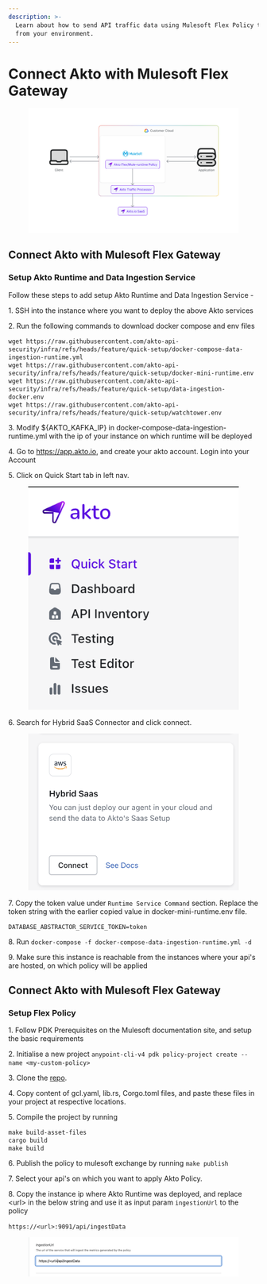 ```yaml
---
description: >-
  Learn about how to send API traffic data using Mulesoft Flex Policy to Akto
  from your environment.
---
```


# Connect Akto with Mulesoft Flex Gateway

<figure><img src="../../.gitbook/assets/image (2) (1) (1) (1) (1) (1) (1) (1) (1) (1) (1) (1) (1) (1).png" alt=""><figcaption></figcaption></figure>

## Connect Akto with Mulesoft Flex Gateway

### Setup Akto Runtime and Data Ingestion Service

Follow these steps to add setup Akto Runtime and Data Ingestion Service -

1\. SSH into the instance where you want to deploy the above Akto services

2\. Run the following commands to download docker compose and env files

```
wget https://raw.githubusercontent.com/akto-api-security/infra/refs/heads/feature/quick-setup/docker-compose-data-ingestion-runtime.yml
wget https://raw.githubusercontent.com/akto-api-security/infra/refs/heads/feature/quick-setup/docker-mini-runtime.env
wget https://raw.githubusercontent.com/akto-api-security/infra/refs/heads/feature/quick-setup/data-ingestion-docker.env
wget https://raw.githubusercontent.com/akto-api-security/infra/refs/heads/feature/quick-setup/watchtower.env
```

3\. Modify ${AKTO\_KAFKA\_IP} in docker-compose-data-ingestion-runtime.yml with the ip of your instance on which runtime will be deployed

4\. Go to https://app.akto.io, and create your akto account. Login into your Account

5\. Click on Quick Start tab in left nav.

<figure><img src="../../.gitbook/assets/Quick-Start.png" alt=""><figcaption></figcaption></figure>

6\. Search for Hybrid SaaS Connector and click connect.

<figure><img src="../../.gitbook/assets/HybridSaaSConnector.png" alt=""><figcaption></figcaption></figure>

7\. Copy the token value under `Runtime Service Command` section. Replace the token string with the earlier copied value in docker-mini-runtime.env file.

```plaintext
DATABASE_ABSTRACTOR_SERVICE_TOKEN=token
```

8\. Run `docker-compose -f docker-compose-data-ingestion-runtime.yml -d`

9\. Make sure this instance is reachable from the instances where your api's are hosted, on which policy will be applied

## Connect Akto with Mulesoft Flex Gateway

### Setup Flex Policy

1\. Follow PDK Prerequisites on the Mulesoft documentation site, and setup the basic requirements

2\. Initialise a new project `anypoint-cli-v4 pdk policy-project create --name <my-custom-policy>`

3\. Clone the [repo](https://github.com/akto-api-security/mulesoft-policy).

4\. Copy content of gcl.yaml, lib.rs, Corgo.toml files, and paste these files in your project at respective locations.

5\. Compile the project by running

```
make build-asset-files
cargo build
make build
```

6\. Publish the policy to mulesoft exchange by running `make publish`

7\. Select your api's on which you want to apply Akto Policy.

8\. Copy the instance ip where Akto Runtime was deployed, and replace \<url> in the below string and use it as input param `ingestionUrl` to the policy

`https://<url>:9091/api/ingestData`

<figure><img src="../../.gitbook/assets/IngestionUrl.png" alt=""><figcaption></figcaption></figure>
